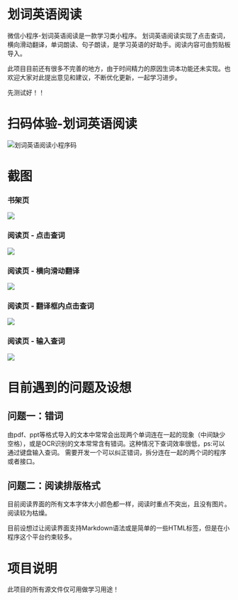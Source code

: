 # 划词英语阅读
微信小程序-划词英语阅读是一款学习类小程序。
划词英语阅读实现了点击查词，横向滑动翻译，单词朗读、句子朗读，是学习英语的好助手。阅读内容可由剪贴板导入。

此项目目前还有很多不完善的地方，由于时间精力的原因生词本功能还未实现。也欢迎大家对此提出意见和建议，不断优化更新，一起学习进步。

先测试好！！


# 扫码体验-划词英语阅读
![划词英语阅读小程序码](./README/WordReadingCode.webp)


# 截图
### 书架页
![](./README/Screenshot1.webp)
### 阅读页 - 点击查词
![](./README/Screenshot2.webp)
### 阅读页 - 横向滑动翻译
![](./README/Screenshot3.webp)
### 阅读页 - 翻译框内点击查词
![](./README/Screenshot4.webp)
### 阅读页 - 输入查词
![](./README/Screenshot5.webp)

# 目前遇到的问题及设想
## 问题一：错词
由pdf、ppt等格式导入的文本中常常会出现两个单词连在一起的现象（中间缺少空格），或是OCR识别的文本常常含有错词。这种情况下查词效率很低，ps:可以通过键盘输入查词。
需要开发一个可以纠正错词，拆分连在一起的两个词的程序或者接口。

## 问题二：阅读排版格式
目前阅读界面的所有文本字体大小颜色都一样，阅读时重点不突出，且没有图片。阅读较为枯燥。

目前设想过让阅读界面支持Markdown语法或是简单的一些HTML标签，但是在小程序这个平台约束较多。

# 项目说明
此项目的所有源文件仅可用做学习用途！
